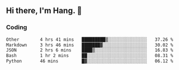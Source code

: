 ## Hi there, I'm Hang. 👋

### Coding

<!--START_SECTION:waka-->

```txt
Other        4 hrs 41 mins   █████████▒░░░░░░░░░░░░░░░   37.26 %
Markdown     3 hrs 46 mins   ███████▓░░░░░░░░░░░░░░░░░   30.02 %
JSON         2 hrs 6 mins    ████▒░░░░░░░░░░░░░░░░░░░░   16.83 %
Bash         1 hr 2 mins     ██░░░░░░░░░░░░░░░░░░░░░░░   08.31 %
Python       46 mins         █▓░░░░░░░░░░░░░░░░░░░░░░░   06.12 %
```

<!--END_SECTION:waka-->
